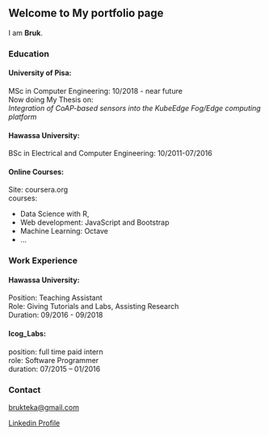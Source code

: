 ## Welcome to My portfolio page

I am **Bruk**. <br>

### Education
#### University of Pisa:  
MSc in Computer Engineering: 10/2018 - near future </br>
Now doing My Thesis on: </br>
*Integration of CoAP-based sensors into the KubeEdge Fog/Edge computing platform*


#### Hawassa University: 
BSc in Electrical and Computer Engineering: 10/2011-07/2016

#### Online Courses:
Site: coursera.org <br>
courses: 
* Data Science with R, 
* Web development: JavaScript and Bootstrap
* Machine Learning: Octave 
* ...

### Work Experience
#### Hawassa University:
Position: Teaching Assistant <br />
Role: Giving Tutorials and Labs, Assisting Research  <br />
Duration: 09/2016 - 09/2018 <br />

#### Icog_Labs: 
position: full time paid intern <br />
role: Software Programmer <br />
duration: 07/2015 – 01/2016

### Contact
brukteka@gmail.com

[Linkedin Profile](https://www.linkedin.com/in/bruk-gurmesa-467a48113/)
